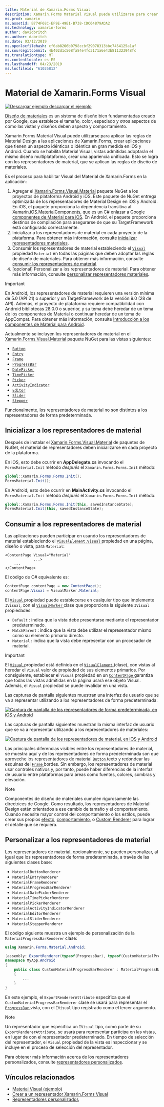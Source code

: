 ```yaml
---
title: Material de Xamarin.Forms Visual
description: Xamarin.Forms Material Visual puede utilizarse para crear aplicaciones de Xamarin.Forms que tienen un aspecto idénticos o idéntica en gran medida en iOS y Android.
ms.prod: xamarin
ms.assetid: B774F68C-EF9E-49E1-B738-CDC64879ADA2
ms.technology: xamarin-forms
author: davidbritch
ms.author: dabritch
ms.date: 03/12/2019
ms.openlocfilehash: cf6ab8266b0798ccbf29078313bbc7454125a1af
ms.sourcegitcommit: 4b402d1c508fa84e4fc3171a6e43b811323948fc
ms.translationtype: MT
ms.contentlocale: es-ES
ms.lasthandoff: 04/23/2019
ms.locfileid: "61026812"
---
```

# <a name="xamarinforms-material-visual"></a>Material de Xamarin.Forms Visual

[![Descargar ejemplo](~/media/shared/download.png) descargar el ejemplo](https://developer.xamarin.com/samples/xamarin-forms/UserInterface/VisualDemos/)

[Diseño de materiales](https://material.io) es un sistema de diseño bien fundamentadas creado por Google, que establece el tamaño, color, espaciado y otros aspectos de cómo las vistas y diseños deben aspecto y comportamiento.

Xamarin.Forms Material Visual puede utilizarse para aplicar las reglas de Material Design a las aplicaciones de Xamarin.Forms, crear aplicaciones que tienen un aspecto idénticos o idéntica en gran medida en iOS y Android. Cuando se habilita Material Visual, vistas admitidas adoptarán el mismo diseño multiplataforma, crear una apariencia unificada. Esto se logra con los representadores de material, que se aplican las reglas de diseño de materiales.

Es el proceso para habilitar Visual del Material de Xamarin.Forms en la aplicación:

1. Agregar el [Xamarin.Forms.Visual.Material](https://www.nuget.org/packages/Xamarin.Forms.Visual.Material/) paquete NuGet a los proyectos de plataforma Android y iOS. Este paquete de NuGet entrega optimizada de los representadores de Material Design en iOS y Android. En iOS, el paquete proporciona la dependencia transitiva al [Xamarin.iOS.MaterialComponents](https://www.nuget.org/packages/Xamarin.iOS.MaterialComponents), que es un C# enlazar a Google [componentes de Material para iOS](https://material.io/develop/ios/). En Android, el paquete proporciona destinos de compilación para asegurarse de que su TargetFramework está configurado correctamente.
1. Inicializar a los representadores de material en cada proyecto de la plataforma. Para obtener más información, consulte [inicializar representadores materiales](#initialize-material-renderers).
1. Consumir los representadores de material estableciendo el [ `Visual` ](xref:Xamarin.Forms.VisualElement.Visual) propiedad `Material` en todas las páginas que deben adoptar las reglas de diseño de materiales. Para obtener más información, consulte [consumir los representadores de material](#consume-material-renderers).
1. [opcional] Personalizar a los representadores de material. Para obtener más información, consulte [personalizar representadores materiales](#customize-material-renderers).

> [!IMPORTANT]
> En Android, los representadores de material requieren una versión mínima de 5.0 (API 21) o superior y un TargetFramework de la versión 9.0 (28 de API). Además, el proyecto de plataforma requiere compatibilidad con Android bibliotecas 28.0.0 o superior, y su tema debe heredar de un tema de los componentes de Material o continuar heredar de un tema de AppCompat. Para obtener más información, consulte [Introducción a los componentes de Material para Android](https://github.com/material-components/material-components-android/blob/master/docs/getting-started.md).

Actualmente se incluyen los representadores de material en el [Xamarin.Forms.Visual.Material](https://www.nuget.org/packages/Xamarin.Forms.Visual.Material/) paquete NuGet para las vistas siguientes:

- [`Button`](xref:Xamarin.Forms.Button)
- [`Entry`](xref:Xamarin.Forms.Entry)
- [`Frame`](xref:Xamarin.Forms.Frame)
- [`ProgressBar`](xref:Xamarin.Forms.ProgressBar)
- [`DatePicker`](xref:Xamarin.Forms.DatePicker)
- [`TimePicker`](xref:Xamarin.Forms.TimePicker)
- [`Picker`](xref:Xamarin.Forms.Picker)
- [`ActivityIndicator`](xref:Xamarin.Forms.ActivityIndicator)
- [`Editor`](xref:Xamarin.Forms.Editor)
- [`Slider`](xref:Xamarin.Forms.Slider)
- [`Stepper`](xref:Xamarin.Forms.Stepper)

Funcionalmente, los representadores de material no son distintos a los representadores de forma predeterminada.

## <a name="initialize-material-renderers"></a>Inicializar a los representadores de material

Después de instalar el [Xamarin.Forms.Visual.Material](https://www.nuget.org/packages/Xamarin.Forms.Visual.Material/) de paquetes de NuGet, el material de representadores deben inicializarse en cada proyecto de la plataforma.

En iOS, esto debe ocurrir en **AppDelegate.cs** invocando el `FormsMaterial.Init` método *después* el `Xamarin.Forms.Forms.Init` método:

```csharp
global::Xamarin.Forms.Forms.Init();
FormsMaterial.Init();
```

En Android, esto debe ocurrir en **MainActivity.cs** invocando el `FormsMaterial.Init` método *después* el `Xamarin.Forms.Forms.Init` método:

```csharp
global::Xamarin.Forms.Forms.Init(this, savedInstanceState);
FormsMaterial.Init(this, savedInstanceState);
```

## <a name="consume-material-renderers"></a>Consumir a los representadores de material

Las aplicaciones pueden participar en usando los representadores de material estableciendo el [ `VisualElement.Visual` ](xref:Xamarin.Forms.VisualElement.Visual) propiedad en una página, diseño o vista, para `Material`:

```xaml
<ContentPage Visual="Material"
             ...>
    ...
</ContentPage>
```

El código de C# equivalente es:

```csharp
ContentPage contentPage = new ContentPage();
contentPage.Visual = VisualMarker.Material;
```

El [ `Visual` ](xref:Xamarin.Forms.VisualElement.Visual) propiedad puede establecerse en cualquier tipo que implemente `IVisual`, con el [ `VisualMarker` ](xref:Xamarin.Forms.VisualMarker) clase que proporciona la siguiente `IVisual` propiedades:

- `Default` : indica que la vista debe presentarse mediante el representador predeterminado.
- `MatchParent` : indica que la vista debe utilizar el representador mismo como su elemento primario directo.
- `Material` : indica que la vista debe representar con un procesador de material.

> [!IMPORTANT]
> El [ `Visual` ](xref:Xamarin.Forms.VisualElement.Visual) propiedad está definida en el [ `VisualElement` ](xref:Xamarin.Forms.VisualElement) (clase), con vistas al heredar el `Visual` valor de propiedad de sus elementos primarios. Por consiguiente, establecer el `Visual` propiedad en un [ `ContentPage` ](xref:Xamarin.Forms.ContentPage) garantiza que todas las vistas admitidas en la página usará ese objeto Visual. Además, el `Visual` propiedad se puede invalidar en una vista.

Las capturas de pantalla siguientes muestran una interfaz de usuario que se va a representar utilizando a los representadores de forma predeterminada:

[![Captura de pantalla de los representadores de forma predeterminada, en iOS y Android](material-visual-images/default-renderers.png "las vistas con los representadores de forma predeterminada")](material-visual-images/default-renderers-large.png#lightbox)

Las capturas de pantalla siguientes muestran la misma interfaz de usuario que se va a representar utilizando a los representadores de materiales:

[![Captura de pantalla de los representadores de material, en iOS y Android](material-visual-images/material-renderers.png "las vistas con los representadores de material")](material-visual-images/material-renderers-large.png#lightbox)

Las principales diferencias visibles entre los representadores de material, se muestra aquí y de los representadores de forma predeterminada son que aproveche los representadores de material [ `Button` ](xref:Xamarin.Forms.Button) texto y redondear las esquinas del [ `Frame` ](xref:Xamarin.Forms.Frame)bordes. Sin embargo, los representadores de material usar controles nativos y, por tanto, puede haber diferencias de la interfaz de usuario entre plataformas para áreas como fuentes, colores, sombras y elevación.

> [!NOTE]
> Componentes de diseño de materiales cumplen rigurosamente las directrices de Google. Como resultado, los representadores de Material Design están orientados a ese cambio de tamaño y el comportamiento. Cuando necesite mayor control del comportamiento o los estilos, puede crear sus propios [efecto](~/xamarin-forms/app-fundamentals/effects/index.md), [comportamiento](~/xamarin-forms/app-fundamentals/behaviors/index.md), o [Custom Renderer](~/xamarin-forms/app-fundamentals/custom-renderer/index.md) para lograr el detalle que se requiera.

## <a name="customize-material-renderers"></a>Personalizar a los representadores de material

Los representadores de material, opcionalmente, se pueden personalizar, al igual que los representadores de forma predeterminada, a través de las siguientes clases base:

- `MaterialButtonRenderer`
- `MaterialEntryRenderer`
- `MaterialFrameRenderer`
- `MaterialProgressBarRenderer`
- `MaterialDatePickerRenderer`
- `MaterialTimePickerRenderer`
- `MaterialPickerRenderer`
- `MaterialActivityIndicatorRenderer`
- `MaterialEditorRenderer`
- `MaterialSliderRenderer`
- `MaterialStepperRenderer`

El código siguiente muestra un ejemplo de personalización de la `MaterialProgressBarRenderer` clase:

```csharp
using Xamarin.Forms.Material.Android;

[assembly: ExportRenderer(typeof(ProgressBar), typeof(CustomMaterialProgressBarRenderer), new[] { typeof(VisualMarker.MaterialVisual) })]
namespace MyApp.Android
{
    public class CustomMaterialProgressBarRenderer : MaterialProgressBarRenderer
    {
        ...
    }
}
```

En este ejemplo, el `ExportRendererAttribute` especifica que el `CustomMaterialProgressBarRenderer` clase se usará para representar el [ `ProgressBar` ](xref:Xamarin.Forms.ProgressBar) vista, con el `IVisual` tipo registrado como el tercer argumento.

> [!NOTE]
> Un representador que especifica un `IVisual` tipo, como parte de su `ExportRendererAttribute`, se usará para representar participa en las vistas, en lugar de con el representador predeterminado. En tiempo de selección del representador, el `Visual` propiedad de la vista es inspeccionar y se incluye en el proceso de selección del representador.

Para obtener más información acerca de los representadores personalizados, consulte [representadores personalizados](~/xamarin-forms/app-fundamentals/custom-renderer/index.md).

## <a name="related-links"></a>Vínculos relacionados

- [Material Visual (ejemplo)](https://developer.xamarin.com/samples/xamarin-forms/UserInterface/VisualDemos/)
- [Crear a un representador Xamarin.Forms Visual](create.md)
- [Representadores personalizados](~/xamarin-forms/app-fundamentals/custom-renderer/index.md)
